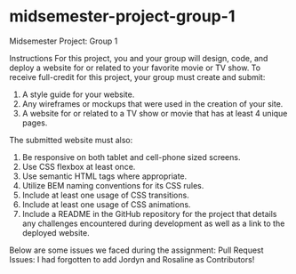 # midsemester-project-group-1
Midsemester Project: Group 1

Instructions
For this project, you and your group will design, code, and deploy a website for or related to your
favorite movie or TV show. To receive full-credit for this project, your group must create and submit:
1. A style guide for your website.
2. Any wireframes or mockups that were used in the creation of your site.
3. A website for or related to a TV show or movie that has at least 4 unique pages.


The submitted website must also:
1. Be responsive on both tablet and cell-phone sized screens.
2. Use CSS flexbox at least once.
3. Use semantic HTML tags where appropriate.
4. Utilize BEM naming conventions for its CSS rules.
5. Include at least one usage of CSS transitions.
6. Include at least one usage of CSS animations.
7. Include a README in the GitHub repository for the project that details any challenges
encountered during development as well as a link to the deployed website.

Below are some issues we faced during the assignment:
Pull Request Issues: I had forgotten to add Jordyn and Rosaline as Contributors!
